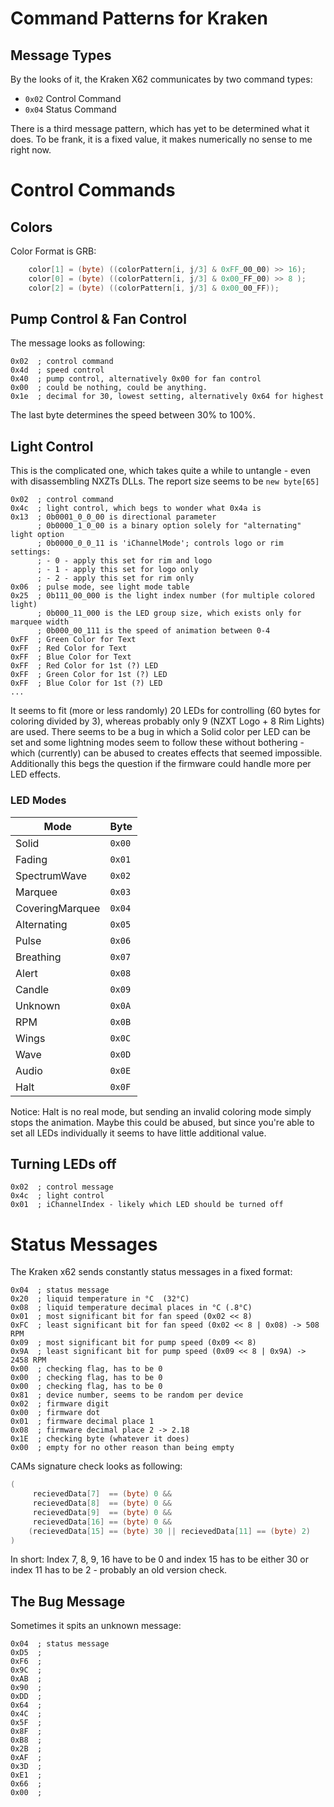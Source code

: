 # Command Patterns for Kraken

## Message Types

By the looks of it, the Kraken X62 communicates by two command types:
- ``0x02`` Control Command
- ``0x04`` Status Command

There is a third message pattern, which has yet to be determined what it does.
To be frank, it is a fixed value, it makes numerically no sense to me right now.

# Control Commands

## Colors

Color Format is GRB:

```csharp
    color[1] = (byte) ((colorPattern[i, j/3] & 0xFF_00_00) >> 16);
    color[0] = (byte) ((colorPattern[i, j/3] & 0x00_FF_00) >> 8 );
    color[2] = (byte) ((colorPattern[i, j/3] & 0x00_00_FF));
```

## Pump Control & Fan Control

The message looks as following:

```
0x02  ; control command
0x4d  ; speed control
0x40  ; pump control, alternatively 0x00 for fan control
0x00  ; could be nothing, could be anything.
0x1e  ; decimal for 30, lowest setting, alternatively 0x64 for highest
```

The last byte determines the speed between 30% to 100%.

## Light Control

This is the complicated one, which takes quite a while to untangle - even with
disassembling NXZTs DLLs. The report size seems to be ``new byte[65]``

```
0x02  ; control command
0x4c  ; light control, which begs to wonder what 0x4a is
0x13  ; 0b0001_0_0_00 is directional parameter
      ; 0b0000_1_0_00 is a binary option solely for "alternating" light option
      ; 0b0000_0_0_11 is 'iChannelMode'; controls logo or rim settings:
      ; - 0 - apply this set for rim and logo
      ; - 1 - apply this set for logo only
      ; - 2 - apply this set for rim only
0x06  ; pulse mode, see light mode table
0x25  ; 0b111_00_000 is the light index number (for multiple colored light)
      ; 0b000_11_000 is the LED group size, which exists only for marquee width
      ; 0b000_00_111 is the speed of animation between 0-4
0xFF  ; Green Color for Text
0xFF  ; Red Color for Text
0xFF  ; Blue Color for Text
0xFF  ; Red Color for 1st (?) LED
0xFF  ; Green Color for 1st (?) LED
0xFF  ; Blue Color for 1st (?) LED
...
```

It seems to fit (more or less randomly) 20 LEDs for controlling (60 bytes for
coloring divided by 3), whereas probably only 9 (NZXT Logo + 8 Rim Lights) are
used. There seems to be a bug in which a Solid color per LED can be set and some
lightning modes seem to follow these without bothering - which (currently) can
be abused to creates effects that seemed impossible. Additionally this begs the
question if the firmware could handle more per LED effects.

### LED Modes

| Mode            | Byte     |
|-----------------|----------|
| Solid           | ``0x00`` |
| Fading          | ``0x01`` |
| SpectrumWave    | ``0x02`` |
| Marquee         | ``0x03`` |
| CoveringMarquee | ``0x04`` |
| Alternating     | ``0x05`` |
| Pulse           | ``0x06`` |
| Breathing       | ``0x07`` |
| Alert           | ``0x08`` |
| Candle          | ``0x09`` |
| Unknown         | ``0x0A`` |
| RPM             | ``0x0B`` |
| Wings           | ``0x0C`` |
| Wave            | ``0x0D`` |
| Audio           | ``0x0E`` |
| Halt            | ``0x0F`` |

Notice: Halt is no real mode, but sending an invalid coloring mode simply stops
the animation. Maybe this could be abused, but since you're able to set all LEDs
individually it seems to have little additional value.

## Turning LEDs off

```
0x02  ; control message
0x4c  ; light control
0x01  ; iChannelIndex - likely which LED should be turned off
```


# Status Messages

The Kraken x62 sends constantly status messages in a fixed format:

```
0x04  ; status message
0x20  ; liquid temperature in °C  (32°C)
0x08  ; liquid temperature decimal places in °C (.8°C)
0x01  ; most significant bit for fan speed (0x02 << 8)
0xFC  ; least significant bit for fan speed (0x02 << 8 | 0x08) -> 508 RPM
0x09  ; most significant bit for pump speed (0x09 << 8)
0x9A  ; least significant bit for pump speed (0x09 << 8 | 0x9A) -> 2458 RPM
0x00  ; checking flag, has to be 0
0x00  ; checking flag, has to be 0
0x00  ; checking flag, has to be 0
0x81  ; device number, seems to be random per device
0x02  ; firmware digit
0x00  ; firmware dot
0x01  ; firmware decimal place 1
0x08  ; firmware decimal place 2 -> 2.18
0x1E  ; checking byte (whatever it does)
0x00  ; empty for no other reason than being empty
```

CAMs signature check looks as following:

```csharp
(
     recievedData[7]  == (byte) 0 &&
     recievedData[8]  == (byte) 0 &&
     recievedData[9]  == (byte) 0 &&
     recievedData[16] == (byte) 0 &&
    (recievedData[15] == (byte) 30 || recievedData[11] == (byte) 2)
)
```

In short: Index 7, 8, 9, 16 have to be 0 and index 15 has to be either 30
or index 11 has to be 2 - probably an old version check.

## The Bug Message

Sometimes it spits an unknown message:

```
0x04  ; status message
0xD5  ; 
0xF6  ; 
0x9C  ; 
0xAB  ;
0x90  ;
0xDD  ;
0x64  ;
0x4C  ;
0x5F  ;
0x8F  ;
0xB8  ;
0x2B  ;
0xAF  ;
0x3D  ;
0xE1  ;
0x66  ;
0x00  ;
```